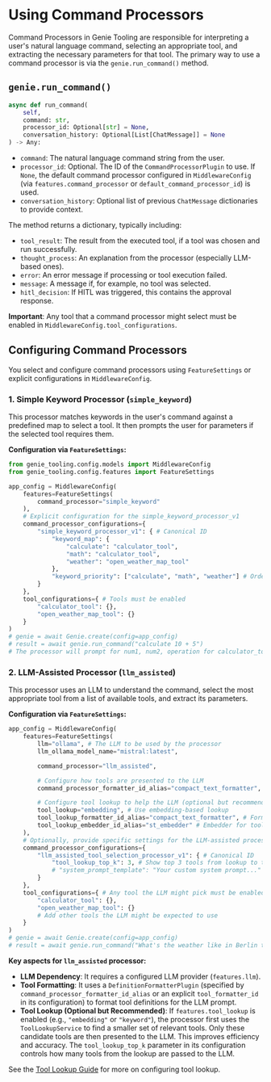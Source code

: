 # Using Command Processors

Command Processors in Genie Tooling are responsible for interpreting a user's natural language command, selecting an appropriate tool, and extracting the necessary parameters for that tool. The primary way to use a command processor is via the `genie.run_command()` method.

## `genie.run_command()`

```python
async def run_command(
    self, 
    command: str, 
    processor_id: Optional[str] = None,
    conversation_history: Optional[List[ChatMessage]] = None
) -> Any:
```

*   `command`: The natural language command string from the user.
*   `processor_id`: Optional. The ID of the `CommandProcessorPlugin` to use. If `None`, the default command processor configured in `MiddlewareConfig` (via `features.command_processor` or `default_command_processor_id`) is used.
*   `conversation_history`: Optional list of previous `ChatMessage` dictionaries to provide context.

The method returns a dictionary, typically including:
*   `tool_result`: The result from the executed tool, if a tool was chosen and run successfully.
*   `thought_process`: An explanation from the processor (especially LLM-based ones).
*   `error`: An error message if processing or tool execution failed.
*   `message`: A message if, for example, no tool was selected.
*   `hitl_decision`: If HITL was triggered, this contains the approval response.

**Important**: Any tool that a command processor might select must be enabled in `MiddlewareConfig.tool_configurations`.

## Configuring Command Processors

You select and configure command processors using `FeatureSettings` or explicit configurations in `MiddlewareConfig`.

### 1. Simple Keyword Processor (`simple_keyword`)

This processor matches keywords in the user's command against a predefined map to select a tool. It then prompts the user for parameters if the selected tool requires them.

**Configuration via `FeatureSettings`:**

```python
from genie_tooling.config.models import MiddlewareConfig
from genie_tooling.config.features import FeatureSettings

app_config = MiddlewareConfig(
    features=FeatureSettings(
        command_processor="simple_keyword"
    ),
    # Explicit configuration for the simple_keyword_processor_v1
    command_processor_configurations={
        "simple_keyword_processor_v1": { # Canonical ID
            "keyword_map": {
                "calculate": "calculator_tool",
                "math": "calculator_tool",
                "weather": "open_weather_map_tool"
            },
            "keyword_priority": ["calculate", "math", "weather"] # Order for matching
        }
    },
    tool_configurations={ # Tools must be enabled
        "calculator_tool": {},
        "open_weather_map_tool": {}
    }
)
# genie = await Genie.create(config=app_config)
# result = await genie.run_command("calculate 10 + 5") 
# The processor will prompt for num1, num2, operation for calculator_tool.
```

### 2. LLM-Assisted Processor (`llm_assisted`)

This processor uses an LLM to understand the command, select the most appropriate tool from a list of available tools, and extract its parameters.

**Configuration via `FeatureSettings`:**

```python
app_config = MiddlewareConfig(
    features=FeatureSettings(
        llm="ollama", # The LLM to be used by the processor
        llm_ollama_model_name="mistral:latest",

        command_processor="llm_assisted",

        # Configure how tools are presented to the LLM
        command_processor_formatter_id_alias="compact_text_formatter", 

        # Configure tool lookup to help the LLM (optional but recommended)
        tool_lookup="embedding", # Use embedding-based lookup
        tool_lookup_formatter_id_alias="compact_text_formatter", # Formatter for indexing tools
        tool_lookup_embedder_id_alias="st_embedder" # Embedder for tool descriptions
    ),
    # Optionally, provide specific settings for the LLM-assisted processor
    command_processor_configurations={
        "llm_assisted_tool_selection_processor_v1": { # Canonical ID
            "tool_lookup_top_k": 3, # Show top 3 tools from lookup to the LLM
            # "system_prompt_template": "Your custom system prompt..." # Override default prompt
        }
    },
    tool_configurations={ # Any tool the LLM might pick must be enabled
        "calculator_tool": {},
        "open_weather_map_tool": {} 
        # Add other tools the LLM might be expected to use
    }
)
# genie = await Genie.create(config=app_config)
# result = await genie.run_command("What's the weather like in Berlin tomorrow?")
```

**Key aspects for `llm_assisted` processor:**
*   **LLM Dependency**: It requires a configured LLM provider (`features.llm`).
*   **Tool Formatting**: It uses a `DefinitionFormatterPlugin` (specified by `command_processor_formatter_id_alias` or an explicit `tool_formatter_id` in its configuration) to format tool definitions for the LLM prompt.
*   **Tool Lookup (Optional but Recommended)**: If `features.tool_lookup` is enabled (e.g., `"embedding"` or `"keyword"`), the processor first uses the `ToolLookupService` to find a smaller set of relevant tools. Only these candidate tools are then presented to the LLM. This improves efficiency and accuracy. The `tool_lookup_top_k` parameter in its configuration controls how many tools from the lookup are passed to the LLM.

See the [Tool Lookup Guide](tool_lookup.md) for more on configuring tool lookup.
